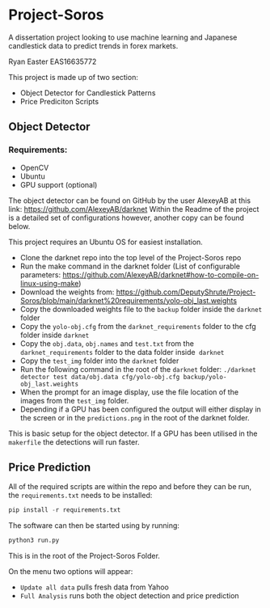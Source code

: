 # Project-Soros
 
 A dissertation project looking to use machine learning and Japanese candlestick data to predict trends in forex markets.

 Ryan Easter EAS16635772

 This project is made up of two section:

 - Object Detector for Candlestick Patterns
 - Price Prediciton Scripts

## Object Detector

### Requirements:
- OpenCV
- Ubuntu
- GPU support (optional)

The object detector can be found on GitHub by the user AlexeyAB at this link: https://github.com/AlexeyAB/darknet
Within the Readme of the project is a detailed set of configurations however, another copy can be found below.

This project requires an Ubuntu OS for easiest installation.

- Clone the darknet repo into the top level of the Project-Soros repo
- Run the make command in the darknet folder (List of configurable parameters: https://github.com/AlexeyAB/darknet#how-to-compile-on-linux-using-make)
- Download the weights from: https://github.com/DeputyShrute/Project-Soros/blob/main/darknet%20requirements/yolo-obj_last.weights
- Copy the downloaded weights file to the `backup` folder inside the `darknet` folder
- Copy the `yolo-obj.cfg` from the `darknet_requirements` folder to the cfg folder inside `darknet`
- Copy the `obj.data`, `obj.names` and `test.txt` from the `darknet_requirements` folder to the data folder inside` darknet`
- Copy the `test_img` folder into the `darknet` folder
- Run the following command in the root of the `darknet` folder: `./darknet detector test data/obj.data cfg/yolo-obj.cfg backup/yolo-obj_last.weights`
- When the prompt for an image display, use the file location of the images from the `test_img` folder.
- Depending if a GPU has been configured the output will either display in the screen or in the `predictions.png` in the root of the darknet folder.

This is basic setup for the object detector. If a GPU has been utilised in the `makerfile` the detections will run faster.

## Price Prediction

All of the required scripts are within the repo and before they can be run, the `requirements.txt` needs to be installed:
```python  
pip install -r requirements.txt
```
The software can then be started using by running:
``` python
python3 run.py
```
This is in the root of the Project-Soros Folder.

On the menu two options will appear:
- `Update all data` pulls fresh data from Yahoo
- `Full Analysis` runs both the object detection and price prediction

